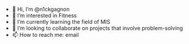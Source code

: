 - 👋 Hi, I’m @n1ckgagnon
- 👀 I’m interested in Fitness
- 🌱 I’m currently learning the field of MIS
- 💞️ I’m looking to collaborate on projects that involve problem-solving
- 📫 How to reach me: email

<!---
n1ckgagnon/n1ckgagnon is a ✨ special ✨ repository because its `README.md` (this file) appears on your GitHub profile.
You can click the Preview link to take a look at your changes.
--->
